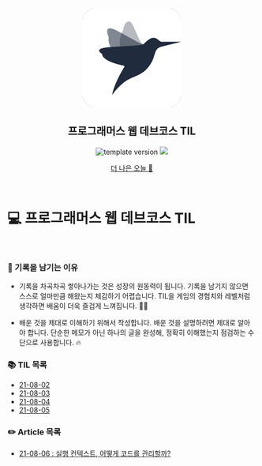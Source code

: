 <br/>
<p align="middle" >
  <img width="200px;" src="./src/images/prgms-logo.png"/>
</p>
<h2 align="middle">프로그래머스 웹 데브코스 TIL</h2>
<p align="middle">
  <img src="https://img.shields.io/badge/version-1.0.0-blue?style=flat-square" alt="template version"/>
  <img src="https://img.shields.io/badge/language-md-md.svg?style=flat-square"/>
</p>

<p align="middle">
  <a href="https://velog.io/@sanoopark">더 나은 오늘 🌅</a>
</p>

<br/>

# 💻 프로그래머스 웹 데브코스 TIL

<br/>

### 📌 기록을 남기는 이유

- 기록을 차곡차곡 쌓아나가는 것은 성장의 원동력이 됩니다. 기록을 남기지 않으면 스스로 얼마만큼 해왔는지 체감하기 어렵습니다. TIL을 게임의 경험치와 레벨처럼 생각하면 배움이 더욱 즐겁게 느껴집니다. 🏃‍♂️

- 배운 것을 제대로 이해하기 위해서 작성합니다. 배운 것을 설명하려면 제대로 알아야 합니다. 단순한 메모가 아닌 하나의 글을 완성해, 정확히 이해했는지 점검하는 수단으로 사용합니다. 🔥

### 📚 TIL 목록

- [21-08-02](https://velog.io/@sanoopark/TIL-21-08-02)
- [21-08-03](https://velog.io/@sanoopark/TIL-21-08-03)
- [21-08-04](https://velog.io/@sanoopark/TIL-21-08-04)
- [21-08-05](https://velog.io/@sanoopark/TIL-21-08-05)

### ✏️ Article 목록

- [21-08-06 : 실행 컨텍스트, 어떻게 코드를 관리할까?](https://velog.io/@sanoopark/JS-%EC%8B%A4%ED%96%89-%EC%BB%A8%ED%85%8D%EC%8A%A4%ED%8A%B8)
